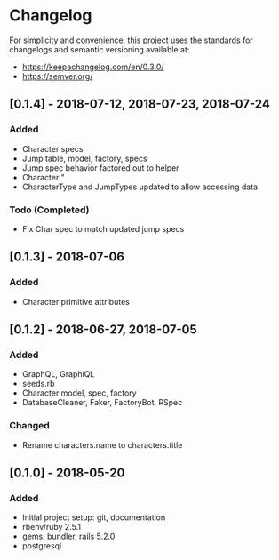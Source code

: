 # Changelog
For simplicity and convenience, this project uses the standards
for changelogs and semantic versioning available at:
* https://keepachangelog.com/en/0.3.0/
* https://semver.org/

## [0.1.4] - 2018-07-12, 2018-07-23, 2018-07-24
### Added
- Character specs
- Jump table, model, factory, specs
- Jump spec behavior factored out to helper
- Character "
- CharacterType and JumpTypes updated to allow accessing data

### Todo (Completed)
- Fix Char spec to match updated jump specs

## [0.1.3] - 2018-07-06
### Added
- Character primitive attributes

## [0.1.2] - 2018-06-27, 2018-07-05
### Added
- GraphQL, GraphiQL
- seeds.rb
- Character model, spec, factory
- DatabaseCleaner, Faker, FactoryBot, RSpec

### Changed
- Rename characters.name to characters.title

## [0.1.0] - 2018-05-20
### Added
- Initial project setup: git, documentation
- rbenv/ruby 2.5.1
- gems: bundler, rails 5.2.0
- postgresql